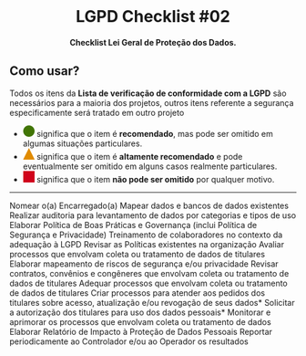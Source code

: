<h1 align="center">
<br>
  <br>
    <br>
  LGPD Checklist #02
  <br>
</h1>

<h4 align="center">Checklist Lei Geral de Proteção dos Dados.</h4>

## Como usar?

Todos os itens da **Lista de verificação de conformidade com a LGPD** são necessários para a maioria dos projetos, outros itens referente a segurança especificamente será tratado em outro projeto

* ![Low](https://github.com/elderofz1on/z1on_archive/blob/main/LGPD/checklist/images/low.svg)  significa que o item é **recomendado**, mas pode ser omitido em algumas situações particulares.
* ![Medium](https://github.com/elderofz1on/z1on_archive/blob/main/LGPD/checklist/images/medium.svg) significa que o item é **altamente recomendado** e pode eventualmente ser omitido em alguns casos realmente particulares. 
* ![High](https://github.com/elderofz1on/z1on_archive/blob/main/LGPD/checklist/images/high.svg) significa que o item **não pode ser omitido** por qualquer motivo. 

---

Nomear o(a) Encarregado(a)
Mapear dados e bancos de dados existentes
Realizar auditoria para levantamento de dados por categorias e tipos de uso
Elaborar Política de Boas Práticas e Governança (inclui Política de Segurança e Privacidade)
Treinamento de colaboradores no contexto da adequação à LGPD
Revisar as Políticas existentes na organização
Avaliar processos que envolvam coleta ou tratamento de dados de titulares
Elaborar mapeamento de riscos de segurança e/ou privacidade
Revisar contratos, convênios e congêneres que envolvam coleta ou tratamento de dados de titulares
Adequar processos que envolvam coleta ou tratamento de dados de titulares
Criar processos para atender aos pedidos dos titulares sobre acesso, atualização e/ou revogação de seus dados*
Solicitar a autorização dos titulares para uso dos dados pessoais*
Monitorar e aprimorar os processos que envolvam coleta ou tratamento de dados
Elaborar Relatório de Impacto à Proteção de Dados Pessoais
Reportar periodicamente ao Controlador e/ou ao Operador os resultados
